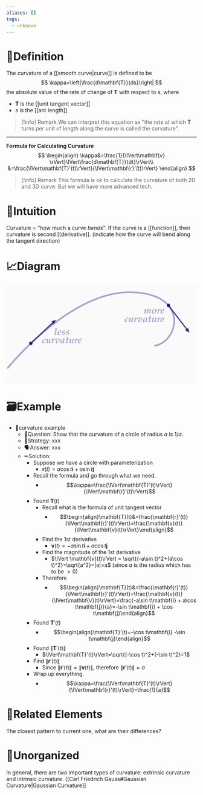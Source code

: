```yaml
---
aliases: []
tags:
  - unknown
---
```



# 📝Definition
The curvature of a [[smooth curve|curve]] is defined to be
$$
\kappa=\left|\frac{d\mathbf{T}}{ds}\right|
$$
the absolute value of the rate of change of $\mathbf{T}$ with respect to $s$, where
- $\mathbf{T}$ is the [[unit tangent vector]]
- $s$ is the [[arc length]]
> [!info] Remark
> We can interpret this equation as "the rate at which $\mathbf{T}$ turns per unit of length along the curve is called the curvature".

___
**Formula for Calculating Curvature**
$$
\begin{align}
\kappa&=\frac{1}{\lVert\mathbf{v} \rVert}\lVert\frac{d\mathbf{T}}{dt}\rVert\\
&=\frac{\lVert\mathbf{T}'(t)\rVert}{\lVert\mathbf{r}'(t)\rVert}
\end{align}
$$
> [!info] Remark
> This formula is ok to calculate the curvature of both 2D and 3D curve. But we will have more advanced tech.

# 🧠Intuition
Curvature = "how much a curve *bends*". If the curve is a [[function]], then curvature is second [[derivative]]. (indicate how the curve will bend along the tangent direction)

# 📈Diagram
![|300](../assets/curvature.png)


# 🗃Example
- 📁curvature example
	- 💬Question: Show that the curvature of a circle of radius $a$ is $1/a$.
	- 🏹Strategy: xxx
	- 🗣Answer: xxx
	- ✏Solution:
		- Suppose we have a circle with parameterization
			- $\mathbf{r}(t) = a\cos t\mathbf{i} + a\sin t\mathbf{j}$
		- Recall the formula and go through what we need.
			- $$\kappa=\frac{\lVert\mathbf{T}'(t)\rVert}{\lVert\mathbf{r}'(t)\rVert}$$
		- Found $\mathbf{T}(t)$
			- Recall what is the formula of unit tangent vector
				- $$\begin{align}\mathbf{T}(t)&=\frac{\mathbf{r}'(t)}{\lVert\mathbf{r}'(t)\rVert}=\frac{\mathbf{v}(t)}{\lVert\mathbf{v}(t)\rVert}\end{align}$$
			- Find the 1st derivative
				- $\mathbf{v}(t)=-a\sin t\mathbf{i} + a\cos t\mathbf{j}$
			- Find the magnitude of the 1st derivative
				- $\lVert \mathbf{v}(t)\rVert = \sqrt{(-a\sin t)^2+(a\cos t)^2}=\sqrt{a^2}=|a|=a$    (since $a$ is the radius which has to be $>0$)
			- Therefore
				- $$\begin{align}\mathbf{T}(t)&=\frac{\mathbf{r}'(t)}{\lVert\mathbf{r}'(t)\rVert}=\frac{\mathbf{v}(t)}{\lVert\mathbf{v}(t)\rVert}=\frac{-a\sin t\mathbf{i} + a\cos t\mathbf{j}}{a}=-\sin t\mathbf{i} + \cos t\mathbf{j}\end{align}$$
		- Found $\mathbf{T}'(t)$
			- $$\begin{align}\mathbf{T}'(t)=-\cos t\mathbf{i}  -\sin t\mathbf{j}\end{align}$$
		- Found $\lVert\mathbf{T}'(t)\rVert$
			- $\lVert\mathbf{T}'(t)\rVert=\sqrt{(-\cos t)^2+(-\sin t)^2}=1$
		- Find $\lVert\mathbf{r}'(t)\rVert$
			- Since $\lVert\mathbf{r}'(t)\rVert=\lVert\mathbf{v}(t)\rVert$, therefore $\lVert\mathbf{r}'(t)\rVert=a$
		- Wrap up everything.
			- $$\kappa=\frac{\lVert\mathbf{T}'(t)\rVert}{\lVert\mathbf{r}'(t)\rVert}=\frac{1}{a}$$

# 🌱Related Elements
The closest pattern to current one, what are their differences?


# 🍂Unorganized
In general, there are two important types of curvature: extrinsic curvature and intrinsic curvature.
[[Carl Friedrich Gauss#Gaussian Curvature|Gaussian Curvature]]

